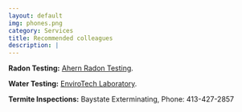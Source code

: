 ```yaml
---
layout: default
img: phones.png
category: Services
title: Recommended colleagues
description: |
---
```

**Radon Testing:** [Ahern Radon Testing](http://www.ahearnradon.com/).

**Water Testing:** [EnviroTech Laboratory](http://www.envtechlab.com/).

**Termite Inspections:** Baystate Exterminating, Phone: 413-427-2857


